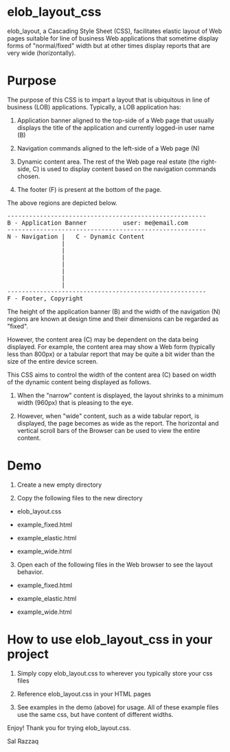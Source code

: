 elob_layout_css
===============

elob_layout, a Cascading Style Sheet (CSS), facilitates elastic layout of Web pages suitable for line of business Web applications that sometime display forms of "normal/fixed" width but at other times display reports that are very wide (horizontally).


Purpose
===============

The purpose of this CSS is to impart a layout that is ubiquitous in line of business (LOB) applications. Typically, a LOB application has:

1) Application banner aligned to the top-side of a Web page that usually displays the title of the application and currently logged-in user name (B)

2) Navigation commands aligned to the left-side of a Web page (N)

3) Dynamic content area. The rest of the Web page real estate (the right-side, C) is used to display content based on the navigation commands chosen. 

4) The footer (F) is present at the bottom of the page.

The above regions are depicted below.

<pre>
-------------------------------------------------------
B - Application Banner          user: me@email.com 
-------------------------------------------------------
N - Navigation |   C - Dynamic Content
               |
               |
               |
               |
               |
               |
               |
-------------------------------------------------------
F - Footer, Copyright
</pre>			   

The height of the application banner (B) and the width of the navigation (N) regions are known at design time and their dimensions can be regarded as "fixed".

However, the content area (C) may be dependent on the data being displayed. For example, the content area may show a Web form (typically less than 800px) or a tabular report that may be quite a bit wider than the size of the entire device screen.

This CSS aims to control the width of the content area (C) based on width of the dynamic content being displayed as follows.

1. When the "narrow" content is displayed, the layout shrinks to a minimum width (960px) that is pleasing to the eye.

2. However, when "wide" content, such as a wide tabular report, is displayed, the page becomes as wide as the report. The horizontal and vertical scroll bars of the Browser can be used to view the entire content.


Demo
===============

1) Create a new empty directory

2) Copy the following files to the new directory

* elob_layout.css

* example_fixed.html

* example_elastic.html

* example_wide.html

3) Open each of the following files in the Web browser to see the layout behavior.

* example_fixed.html

* example_elastic.html

* example_wide.html


How to use elob_layout_css in your project
===============

1) Simply copy elob_layout.css to wherever you typically store your css files

2) Reference elob_layout.css in your HTML pages

3) See examples in the demo (above) for usage. All of these example files use the same css, but have content of different widths.

Enjoy! Thank you for trying elob_layout.css.

Sal Razzaq